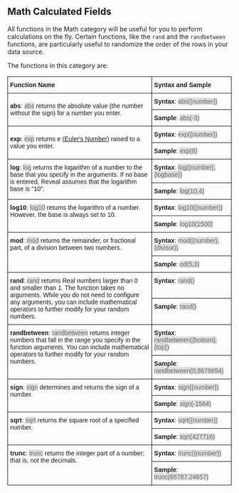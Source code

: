 ## Math Calculated Fields


All functions in the Math category will be useful for you to perform
calculations on the fly. Certain functions, like the `rand` and the
`randbetween` functions, are particularly useful to randomize the order
of the rows in your data source.

The functions in this category are:

<style type="text/css">
.tg  {border-collapse:collapse;border-spacing:0;}
.tg td{font-family:Arial, sans-serif;font-size:14px;padding:10px 5px;border-style:solid;border-width:1px;overflow:hidden;word-break:normal;border-color:black;}
.tg th{font-family:Arial, sans-serif;font-size:14px;font-weight:normal;padding:10px 5px;border-style:solid;border-width:1px;overflow:hidden;word-break:normal;border-color:black;}
.tg .tg-cly1{text-align:left;vertical-align:middle}
.tg .tg-0lax{text-align:left;vertical-align:top}
.gray-snippet-cstm{color: #666;background-color: #ddd;}
</style>
<table class="tg">
  <tr>
    <th class="tg-cly1"><span style="font-weight:bold">Function Name</span></th>
    <th class="tg-cly1"><span style="font-weight:bold">Syntax and Sample</span></th>
  </tr>
  <tr>
    <td class="tg-cly1" rowspan="2"><span style="font-weight:bold">abs</span>: <span class="gray-snippet-cstm">abs</span> returns the absolute value (the number without the sign) for a number you enter.</td>
    <td class="tg-cly1"><span style="font-weight:bold">Syntax</span>: <span class="gray-snippet-cstm">abs({number})</span></td>
  </tr>
  <tr>
    <td class="tg-cly1"><span style="font-weight:bold">Sample</span>: <span class="gray-snippet-cstm">abs(-3)</span></td>
  </tr>
  <tr>
    <td class="tg-cly1" rowspan="2"><span style="font-weight:bold">exp</span>: <span class="gray-snippet-cstm">exp</span> returns e (<a href="https://www.nde-ed.org/EducationResources/Math/Math-e.php">Euler's Number</a>) raised to a value you enter.</td>
    <td class="tg-cly1"><span style="font-weight:bold">Syntax</span>: <span class="gray-snippet-cstm">exp({number})</span></td>
  </tr>
  <tr>
    <td class="tg-cly1"><span style="font-weight:bold">Sample</span>: <span class="gray-snippet-cstm">exp(8)</span></td>
  </tr>
  <tr>
    <td class="tg-0lax" rowspan="2"><span style="font-weight:bold">log</span>: <span class="gray-snippet-cstm">log</span> returns the logarithm of a number to the base that you specify in the arguments. If no base is entered, Reveal assumes that the logarithm base is "10".</td>
    <td class="tg-0lax"><span style="font-weight:bold">Syntax</span>: <span class="gray-snippet-cstm">log({number},{logbase})</span></td>
  </tr>
  <tr>
    <td class="tg-0lax"><span style="font-weight:bold">Sample</span>: <span class="gray-snippet-cstm">log(10,4)</span></td>
  </tr>
  <tr>
    <td class="tg-0lax" rowspan="2"><span style="font-weight:bold">log10</span>: <span class="gray-snippet-cstm">log10</span> returns the logarithm of a number. However, the base is always set to 10.</td>
    <td class="tg-0lax"><span style="font-weight:bold">Syntax</span>: <span class="gray-snippet-cstm">log10({number})</span></td>
  </tr>
  <tr>
    <td class="tg-0lax"><span style="font-weight:bold">Sample</span>: <span class="gray-snippet-cstm">log10(1500)</span></td>
  </tr>
  <tr>
    <td class="tg-0lax" rowspan="2"><span style="font-weight:bold">mod</span>: <span class="gray-snippet-cstm">mod</span> returns the remainder, or fractional part, of a division between two numbers.</td>
    <td class="tg-0lax"><span style="font-weight:bold">Syntax</span>: <span class="gray-snippet-cstm">mod({number},{divisor})</span></td>
  </tr>
  <tr>
    <td class="tg-0lax"><span style="font-weight:bold">Sample</span>: <span class="gray-snippet-cstm">od(5,3)</span></td>
  </tr>
  <tr>
    <td class="tg-0lax" rowspan="2"><span style="font-weight:bold">rand</span>: <span class="gray-snippet-cstm">rand</span> returns Real numbers larger than 0 and smaller than 1. The function takes no arguments. While you do not need to configure any arguments, you can include mathematical operators to further modify for your random numbers.</td>
    <td class="tg-0lax"><span style="font-weight:bold">Syntax</span>: <span class="gray-snippet-cstm">rand()</span></td>
  </tr>
  <tr>
    <td class="tg-0lax"><span style="font-weight:bold">Sample</span>: <span class="gray-snippet-cstm">rand()</span></td>
  </tr>
  <tr>
    <td class="tg-0lax" rowspan="2"><span style="font-weight:bold">randbetween</span>: <span class="gray-snippet-cstm">randbetween</span> returns integer numbers that fall in the range you specify in the function arguments. You can include mathematical operators to further modify for your random numbers.</td>
    <td class="tg-0lax"><span style="font-weight:bold">Syntax</span>: <span class="gray-snippet-cstm">randbetween({bottom},{top}</span>)</td>
  </tr>
  <tr>
    <td class="tg-0lax"><span style="font-weight:bold">Sample</span>: <span class="gray-snippet-cstm">randbetween(0,9878654)</span></td>
  </tr>
  <tr>
    <td class="tg-0lax" rowspan="2"><span style="font-weight:bold">sign</span>: <span class="gray-snippet-cstm">sign</span> determines and returns the sign of a number.</td>
    <td class="tg-0lax"><span style="font-weight:bold">Syntax</span>: <span class="gray-snippet-cstm">sign({number})</span></td>
  </tr>
  <tr>
    <td class="tg-0lax"><span style="font-weight:bold">Sample</span>: <span class="gray-snippet-cstm">sign(-1564)</span></td>
  </tr>
  <tr>
    <td class="tg-0lax" rowspan="2"><span style="font-weight:bold">sqrt</span>: <span class="gray-snippet-cstm">sqrt</span> returns the square root of a specified number.</td>
    <td class="tg-0lax"><span style="font-weight:bold">Syntax</span>: <span class="gray-snippet-cstm">sqrt({number})</span></td>
  </tr>
  <tr>
    <td class="tg-0lax"><span style="font-weight:bold">Sample</span>: <span class="gray-snippet-cstm">sqrt(427716)</span></td>
  </tr>
  <tr>
    <td class="tg-0lax" rowspan="2"><span style="font-weight:bold">trunc</span>: <span class="gray-snippet-cstm">trunc</span> returns the integer part of a number; that is, not the decimals.</td>
    <td class="tg-0lax"><span style="font-weight:bold">Syntax</span>: <span class="gray-snippet-cstm">trunc({number})</span></td>
  </tr>
  <tr>
    <td class="tg-0lax"><span style="font-weight:bold">Sample</span>: <span class="gray-snippet-cstm">trunc(65787.24657)</span></td>
  </tr>
</table>                                                                                                                                                                                                     
